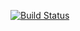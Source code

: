 [![Build Status](https://travis-ci.com/Sibonisiwe/settings-bill-expressjs.svg?branch=master)](https://travis-ci.com/Sibonisiwe/settings-bill-expressjs)